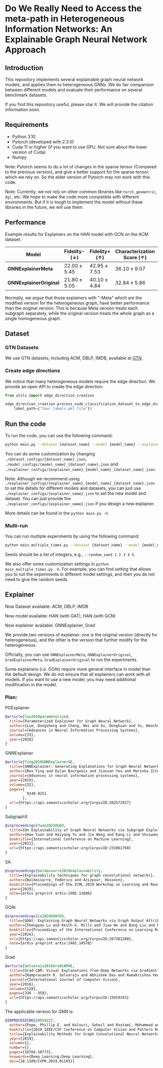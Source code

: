 # Do We Really Need to Access the meta-path in Heterogeneous Information Networks: An Explainable Graph Neural Network Approach

## Introduction

This repository implements several explainable graph neural network models, and applies them to heterogeneous GNNs.
We do fair comparison between different models and evaluate their performance on several benchmark datasets.

If you find this repository useful, please star it. We will provide the citation information soon.


## Requirements

- Python 3.10
- Pytorch (developed with 2.3.0)
- Cuda 11 or higher (if you want to use GPU. Not sure about the lower version of Cuda)
- Numpy

Note: Pytorch seems to do a lot of changes in the sparse tensor (Compared to the previous version), and give
a better support for the sparse tensor, which we rely on. So the elder version of Pytorch may not work with this code.

Note: Currently, we not rely on other common libraries like `torch_geometric`, `dgl`, etc. We hope to make the code more
compatible with different environments. But if it is tough to implement the model without these libraries in the future,
we will use them.

## Performance

Example results for Explainers on the HAN model with GCN on the ACM dataset:

| **Model**                | **Fidelity- (↓)** | **Fidelity+ (↑)** | **Characterization Score (↑)** | **Macro-F1 (↑)** | **Micro-F1 (↑)** |
|--------------------------|-------------------|-------------------|--------------------------------|------------------|------------------|
| **GNNExplainerMeta**     | $22.00 \pm 5.45$  | $42.95 \pm 7.53$  | $36.10 \pm 9.07$               | $67.06 \pm 5.87$ | $69.85 \pm 5.00$ |
| **GNNExplainerOriginal** | $21.80 \pm 5.05$  | $40.10 \pm 4.84$  | $32.84 \pm 5.86$               | $65.61 \pm 4.95$ | $68.75 \pm 4.86$ |

Normally, we argue that those explainers with "-Meta" which are the modified version for the heterogeneous graph, have
better performance than the original version. This is because Meta version treats each subgraph separately, while the
original version treats the whole graph as a single homogeneous graph.


## Dataset

### GTN Datasets

We use GTN datasets, including ACM, DBLP, IMDB, available at 
[GTN](https://github.com/seongjunyun/Graph_Transformer_Networks).

### Create edge directions

We notice that many heterogeneous models require the edge direction. We provide an open API to create the edge 
direction:

```python
from utils import edge_direction_creation

edge_direction_creation.process_node_classification_dataset_to_edge_directions(dataset_path={"Your dataset"}, 
	label_path={"Your labels.pkl file"})
```


## Run the code

To run the code, you can use the following command:

```bash
python main.py --dataset {dataset_name} --model {model_name} --explainer {explainer_name} --random_seed {seed}
```

You can do some customization by changing `./dataset_configs/{dataset_name}.json`, `./model_configs/{model_name}_{dataset_name}.json`
and `./explainer_configs/{explainer_name}_{model_name}_{dataset_name}.json`.

Note: Although we recommend using `./explainer_configs/{explainer_name}_{model_name}_{dataset_name}.json` to set
the details for different models and datasets, you can just use `./explainer_configs/{explainer_name}.json` to set the
new model and dataset. You can just provide the `./explainer_configs/{explainer_name}.json` if you design a new explainer.

More details can be found in the `python main.py -h`.

### Multi-run

You can run multiple experiments by using the following command:

```bash
python main_multiple_times.py --dataset {dataset_name} --model {model_name} --explainer {explainer_name} --random_seed {seeds}
```

Seeds should be a list of integers, e.g., `--random_seed 1 2 3 4 5`.

We also offer some customization settings in `python main_multiple_times.py -h`. For example, you can find setting that
allows you to run the experiments in different model settings, and then you do not need to give the random seeds.

## Explainer

Now Dataset available: ACM, DBLP, IMDB

Now model available: HAN (with GAT), HAN (with GCN)

Now explainer available: GNNExplainer, Grad

We provide two versions of explainer: one is the original version (directly for heterogeneous), and the other is the
version that further modify for the heterogeneous.

Officially, you can use `GNNExplainerMeta`, `GNNExplainerOriginal`, `GradExplainerMeta`, `GradExplainerOriginal` to
run the experiments.

Some explainers (i.e. GOAt) require more general interface in model than the default design. We do not ensure that all
explainers can work with all models. If you want to use a new model, you may need additional modification in the model.

### Plan:

PGExplainer

```bibtex
@article{luo2020parameterized,
  title={Parameterized Explainer for Graph Neural Network},
  author={Luo, Dongsheng and Cheng, Wei and Xu, Dongkuan and Yu, Wenchao and Zong, Bo and Chen, Haifeng and Zhang, Xiang},
  journal={Advances in Neural Information Processing Systems},
  volume={33},
  year={2020}
}
```

GNNExplainer

```bibtex
@article{Ying2019GNNExplainerGE,
  title={GNNExplainer: Generating Explanations for Graph Neural Networks},
  author={Rex Ying and Dylan Bourgeois and Jiaxuan You and Marinka Zitnik and Jure Leskovec},
  journal={Advances in neural information processing systems},
  year={2019},
  volume={32},
  pages={
          9240-9251
        },
  url={https://api.semanticscholar.org/CorpusID:202572927}
}
```

SubgraphX

```bibtex
@inproceedings{Yuan2021OnEO,
  title={On Explainability of Graph Neural Networks via Subgraph Explorations},
  author={Hao Yuan and Haiyang Yu and Jie Wang and Kang Li and Shuiwang Ji},
  booktitle={International Conference on Machine Learning},
  year={2021},
  url={https://api.semanticscholar.org/CorpusID:231861768}
}
```

SA

```bibtex
@inproceedings{baldassarre2019explainability,
  title={Explainability techniques for graph convolutional networks},
  author={Baldassarre, Federico and Azizpour, Hossein},
  booktitle={Proceedings of the ICML 2019 Workshop on Learning and Reasoning with Graph-Structured Representations},
  year={2019},
  note={arXiv preprint arXiv:1905.13686}
}
```

GOAt

```bibtex
@inproceedings{Lu2024GOAtEG,
  title={GOAt: Explaining Graph Neural Networks via Graph Output Attribution},
  author={Shengyao Lu and Keith G. Mills and Jiao He and Bang Liu and Di Niu},
  booktitle={Proceedings of the International Conference on Learning Representations (ICLR)},
  year={2024},
  url={https://api.semanticscholar.org/CorpusID:267301280},
  note={arXiv preprint arXiv:2401.14578}
}

```

Grad

```bibtex
@article{Selvaraju2016GradCAMVE,
  title={Grad-CAM: Visual Explanations from Deep Networks via Gradient-Based Localization},
  author={Ramprasaath R. Selvaraju and Abhishek Das and Ramakrishna Vedantam and Michael Cogswell and Devi Parikh and Dhruv Batra},
  journal={International Journal of Computer Vision},
  year={2016},
  volume={128},
  pages={336 - 359},
  url={https://api.semanticscholar.org/CorpusID:15019293}
}
```

The applicable version for GNN is:

```bibtex
@INPROCEEDINGS{8954227,
  author={Pope, Phillip E. and Kolouri, Soheil and Rostami, Mohammad and Martin, Charles E. and Hoffmann, Heiko},
  booktitle={2019 IEEE/CVF Conference on Computer Vision and Pattern Recognition (CVPR)}, 
  title={Explainability Methods for Graph Convolutional Neural Networks}, 
  year={2019},
  volume={},
  number={},
  pages={10764-10773},
  keywords={Deep Learning;Deep Learning},
  doi={10.1109/CVPR.2019.01103}}
```
